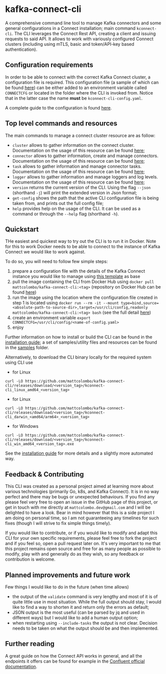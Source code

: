 # kafka-connect-cli

A comprehensive command line tool to manage Kafka connectors and some general configurations in a Connect installation; main command `kconnect-cli`. The CLI leverages the Connect Rest API, creating a client and issuing requests to said API. It allows to work with variously configured Connect clusters (including using mTLS, basic and token/API-key based authentication). 

## Configuration requirements

In order to be able to connect with the correct Kafka Connect cluster, a configuration file is required. This configuration file (a sample of which can be found [here](/samples-templates/kconnect-cli-config-template.yaml)) can be either added to an environment variable called `CONNECTCFG` or located in the folder where the CLI is invoked from. Notice that in the latter case the name **must** be `kconnect-cli-config.yaml`.

A complete guide to the configuration is found [here](/docs/CONFIGURATION.md).

## Top level commands and resources

The main commands to manage a connect cluster resource are as follow:

* `cluster` allows to gather information on the connect cluster. Documentation on the usage of this resource can be found [here](/docs/CLUSTER.md);
* `connector` allows to gather information, create and manage connectors. Documentation on the usage of this resource can be found [here](/docs/CONNECTOR.md);
* `task` allows to gather information and manage connector tasks. Documentation on the usage of this resource can be found [here](/docs/TASK.md);
* `logger` allows to gather information and manage loggers and log levels. Documentation on the usage of this resource can be found [here](/docs/LOGGER.md);
* `version` returns the current version of the CLI. Using the flag `--json` (shorthand `-j`) will print the extended version in Json format;
* `get-config` shows the path that the active CLI configuration file is being taken from, and prints out the full config file;
* `help` provides help on the usage of the CLI. It can be used as a command or through the `--help` flag (shorthand `-h`).

## Quickstart

THe easiest and quickest way to try out the CLI is to run it in Docker. Note for this to work Docker needs to be able to connect to the instance of Kafka Connect we would like to work against. 

To do so, you will need to follow few simple steps:
1. prepare a configuration file with the details of the Kafka Connect instance you would like to manage using [this template](/samples-templates/kconnect-cli-config-template.yaml) as base
2. pull the image containing the CLI from Docker Hub using `docker pull mattcolombo/kafka-connect-cli:<tag>` (repository on Docker Hub can be found [here](https://hub.docker.com/r/mattcolombo/kafka-connect-cli))
3. run the image using the location where the configuration file created in step 1 is located using `docker run --rm -it --mount type=bind,source=<absolute-path-to-source-dir>,target=/usr/cli/config,readonly mattcolombo/kafka-connect-cli:<tag> bash` (see the full detail [here](/docs/INSTALLATION-GUIDE.md#running-the-cli-image-locally-in-docker))
4. create an environment variable `export CONNECTCFG=/usr/cli/config/<name-of-config.yaml>` 
5. enjoy

Further information on how to install or build the CLI can be found in the [installation guide](/docs/INSTALLATION-GUIDE.md); a set of samples/utility files and resources can be found in the [samples](/samples-templates/) folder.

Alternatively, to download the CLI binary locally for the required system using CLI use
* for Linux
```(bash)
curl -LO https://github.com/mattcolombo/kafka-connect-cli/releases/download/<version_tag>/kconnect-cli_linux_amd64_<version_tag>
```
* for Linux
```(bash)
curl -LO https://github.com/mattcolombo/kafka-connect-cli/releases/download/<version_tag>/kconnect-cli_darwin_<amd64/arm64>_<version_tag>
```
* for Windows
```(powershell)
curl -LO https://github.com/mattcolombo/kafka-connect-cli/releases/download/<version_tag>/kconnect-cli_win_amd64_<version_tag>.exe
```
See the [installation guide](/docs/INSTALLATION-GUIDE.md) for more details and a slightly more automated way.

## Feedback & Contributing

This CLI was created as a personal project aimed at learning more about various technologies (primarily Go, k8s, and Kafka Connect). It is in no way perfect and there may be bugs or unexpected behaviours. If you find any please feel very free to open an issue in the GitHub page of this project, or get in touch with me directly at `mattcolombo.dev@gmail.com` and I will be delighted to have a look. Bear in mind however that this is a side project I am doing on personal time, so I am not guaranteeing any timelines for such fixes (though I will strive to fix simple things timely).

If you would like to contribute, or if you would like to modify and adapt this CLI for your own specific requirements, please feel free to fork the project and if you feel so, open a pull request later on. It's very important to me that this project remains open source and free for as many people as possible to modify, play with and generally do as they wish, so any feedback or contribution is welcome.

## Planned improvements and future work

Few things I would like to do in the future (when time allows)

- the output of the `validate` command is very lengthy and most of it is of quite little use in most situation. While the full output should stay, I would like to find a way to shorten it and return only the errors as default;
- JSON output is the most useful (can be parsed by jq and used in different ways) but I would like to add a human output option;
- when restarting using `--include-tasks` the output is not clear. Decision needs to be taken on what the output should be and then implemented.

## Further reading

A great guide on how the Connect API works in general, and all the endpoints it offers can be found for example in the [Confluent official documentation](https://docs.confluent.io/platform/current/connect/references/restapi.html).